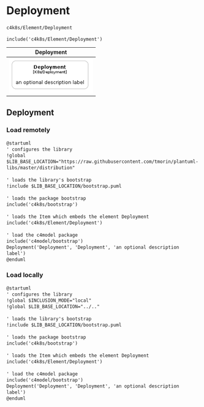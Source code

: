 # Deployment


```text
c4k8s/Element/Deployment
```

```text
include('c4k8s/Element/Deployment')
```



| Deployment |
| :---: |
| ![illustration for Deployment](../../c4k8s/Element/Deployment.Local.png) |




## Deployment

### Load remotely
```plantuml
@startuml
' configures the library
!global $LIB_BASE_LOCATION="https://raw.githubusercontent.com/tmorin/plantuml-libs/master/distribution"

' loads the library's bootstrap
!include $LIB_BASE_LOCATION/bootstrap.puml

' loads the package bootstrap
include('c4k8s/bootstrap')

' loads the Item which embeds the element Deployment
include('c4k8s/Element/Deployment')

' load the c4model package
include('c4model/bootstrap')
Deployment('Deployment', 'Deployment', 'an optional description label')
@enduml
```

### Load locally
```plantuml
@startuml
' configures the library
!global $INCLUSION_MODE="local"
!global $LIB_BASE_LOCATION="../.."

' loads the library's bootstrap
!include $LIB_BASE_LOCATION/bootstrap.puml

' loads the package bootstrap
include('c4k8s/bootstrap')

' loads the Item which embeds the element Deployment
include('c4k8s/Element/Deployment')

' load the c4model package
include('c4model/bootstrap')
Deployment('Deployment', 'Deployment', 'an optional description label')
@enduml
```

